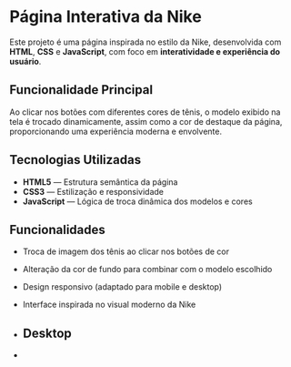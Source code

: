 # Página Interativa da Nike

Este projeto é uma página inspirada no estilo da Nike, desenvolvida com **HTML**, **CSS** e **JavaScript**, com foco em **interatividade e experiência do usuário**.

## Funcionalidade Principal

Ao clicar nos botões com diferentes cores de tênis, o modelo exibido na tela é trocado dinamicamente, assim como a cor de destaque da página, proporcionando uma experiência moderna e envolvente.

## Tecnologias Utilizadas

- **HTML5** — Estrutura semântica da página
- **CSS3** — Estilização e responsividade
- **JavaScript** — Lógica de troca dinâmica dos modelos e cores

## Funcionalidades

- Troca de imagem dos tênis ao clicar nos botões de cor
- Alteração da cor de fundo para combinar com o modelo escolhido
- Design responsivo (adaptado para mobile e desktop)
- Interface inspirada no visual moderno da Nike

- ## Desktop
- <img scr = "https://github.com/Andrecruzac85/projeto-nike/blob/main/assets/portifolio%20nike%201.png?raw=true">
<img scr = "">
<img scr = "">
<img scr = "">
<img scr = "">
<img scr = "">

